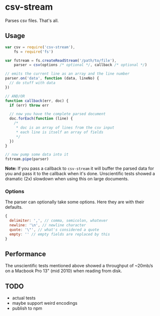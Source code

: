 csv-stream
===

Parses csv files. That's all.

## Usage

```javascript
var csv = require('csv-stream'),
    fs = require('fs')

var fstream = fs.createReadStream('/path/to/file'),
    parser = csv(options /* optional */, callback /* optional */)

// emits the current line as an array and the line number
parser.on('data', function (data, lineNo) {
  // do stuff with data
})

// AND/OR
function callback(err, doc) {
  if (err) throw err

  // now you have the complete parsed document
  doc.forEach(function (line) {
    /* 
     * doc is an array of lines from the csv input
     * each line is itself an array of fields
     */
  })
}

// now pump some data into it
fstream.pipe(parser)

```
__Note:__ If you pass a callback to ```csv-stream``` it will buffer the parsed data for you and pass it to the callback when it's done. Unscientific tests showed a dramatic (2x) slowdown when using this on large documents.

### Options

The parser can optionally take some options. Here they are with their defaults.

```javascript
{
  delimiter: ',', // comma, semicolon, whatever
  newline: '\n', // newline character
  quote: '\"', // what's considered a quote
  empty: '' // empty fields are replaced by this
}
```

## Performance

The unscientific tests mentioned above showed a throughput of ~20mb/s on a Macbook Pro 13" (mid 2010) when reading from disk.

## TODO

- actual tests
- maybe support weird encodings
- publish to npm
